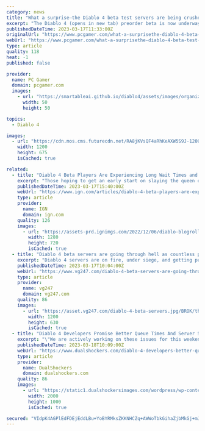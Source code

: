 ```yaml
---
category: news
title: "What a surprise—the Diablo 4 beta test servers are being crushed and people can't get in"
excerpt: "The Diablo 4 (opens in new tab) preorder beta is now underway, and as you might have expected, it's not going perfectly smoothly. The biggest and most obvious issue for people trying to get into the ..."
publishedDateTime: 2023-03-17T11:33:00Z
originalUrl: "https://www.pcgamer.com/what-a-surprisethe-diablo-4-beta-test-servers-are-being-crushed-and-people-cant-get-in/"
webUrl: "https://www.pcgamer.com/what-a-surprisethe-diablo-4-beta-test-servers-are-being-crushed-and-people-cant-get-in/"
type: article
quality: 118
heat: -1
published: false

provider:
  name: PC Gamer
  domain: pcgamer.com
  images:
    - url: "https://smartableai.github.io/diablo4/assets/images/organizations/pcgamer.com-50x50.jpg"
      width: 50
      height: 50

topics:
  - Diablo 4

images:
  - url: "https://cdn.mos.cms.futurecdn.net/RA8jKVsQF4aRhKeAXW5S9J-1200-80.jpg"
    width: 1200
    height: 675
    isCached: true

related:
  - title: "Diablo 4 Beta Players Are Experiencing Long Wait Times and Server Issues"
    excerpt: "Those hoping to get an early start on slaying the queen of Succubi have had to wait longer than anticipated, as many players logged on to the Diablo 4 beta servers ..."
    publishedDateTime: 2023-03-17T15:40:00Z
    webUrl: "https://www.ign.com/articles/diablo-4-beta-players-are-experiencing-long-wait-times-and-server-issues"
    type: article
    provider:
      name: IGN
      domain: ign.com
    quality: 126
    images:
      - url: "https://assets-prd.ignimgs.com/2022/12/06/diablo-blogroll-1670358717100.jpg?width=1280"
        width: 1280
        height: 720
        isCached: true
  - title: "Diablo 4 beta servers are going through hell as countless players rush in"
    excerpt: "Diablo 4 servers are on fire, under siege, and getting pushed to their limits as countless players swarm to the game during the pre-order weekend beta. Those who attempt to play are thrown into ..."
    publishedDateTime: 2023-03-17T10:04:00Z
    webUrl: "https://www.vg247.com/diablo-4-beta-servers-are-going-through-hell-as-countless-players-rush-in"
    type: article
    provider:
      name: vg247
      domain: vg247.com
    quality: 86
    images:
      - url: "https://asset.vg247.com/diablo-4-beta-servers.jpg/BROK/thumbnail/1200x630/diablo-4-beta-servers.jpg"
        width: 1200
        height: 630
        isCached: true
  - title: "Diablo 4 Developers Promise Better Queue Times And Server Stability Soon"
    excerpt: "\"We are actively working on these issues for this weekend\" - says Community Manager PezRadar. Diablo 4 Community Manager PezRadar provided an update (via the Blizzard forums) on the long queues and ..."
    publishedDateTime: 2023-03-18T10:09:00Z
    webUrl: "https://www.dualshockers.com/diablo-4-developers-better-queue-times-server-stability/"
    type: article
    provider:
      name: DualShockers
      domain: dualshockers.com
    quality: 86
    images:
      - url: "https://static1.dualshockersimages.com/wordpress/wp-content/uploads/2023/03/diablo-4-gameplay.jpg"
        width: 2000
        height: 1000
        isCached: true

secured: "VIdpK4AGPlEdFDEjEddLBu+YoBYRMksZKKNHCZq+AWWoTbkGihaZjbMkGj+mJxlq4Oemsg2HN/MJhx66+u8ZI9A5AVVX3Mi3T6rYZvo/CfRHDRa71BckxFajn7BJZUuFceLf0zoyxsWFVqsN9erWedhqtk24hclsIFVdZlQPyvDh8AN+4DIL1fU4d6n/Z/Fib4V2JSEgMzhRhmqMVCNMRAOmr8ZCHoGMEp3JIyOpeA5y78365kOcl1IBkOm1opiBRN+t2IVNsIQPbkGhi8E/5AianVm6meRD4ponRyk1F4AGUBT49Xl75QpSLe+1kuj6Rx7FkbY1+hn2Cjr5Zfefg35Nuj33+SCLt16ClNZpBDo=;04ilxLYz9rs2rqBb4zonyw=="
---
```


